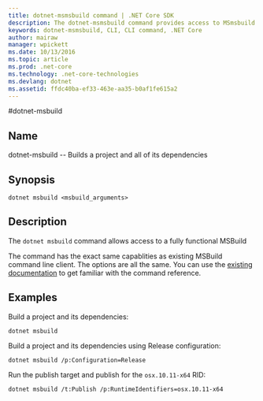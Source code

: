 ```yaml
---
title: dotnet-msmsbuild command | .NET Core SDK
description: The dotnet-msmsbuild command provides access to MSmsbuild command line
keywords: dotnet-msmsbuild, CLI, CLI command, .NET Core
author: mairaw
manager: wpickett
ms.date: 10/13/2016
ms.topic: article
ms.prod: .net-core
ms.technology: .net-core-technologies
ms.devlang: dotnet
ms.assetid: ffdc40ba-ef33-463e-aa35-b0af1fe615a2
---
```


#dotnet-msbuild

## Name 
dotnet-msbuild -- Builds a project and all of its dependencies 

## Synopsis

`dotnet msbuild <msbuild_arguments>`

## Description
The `dotnet msbuild` command allows access to a fully functional MSBuild 

The command has the exact same capablities as existing MSBuild command line client. The options are all the same. You can 
use the [existing documentation](https://msdn.microsoft.com/en-us/library/ms164311.aspx) to get familiar with the command 
reference. 

## Examples

Build a project and its dependencies:

`dotnet msbuild`

Build a project and its dependencies using Release configuration:

`dotnet msbuild /p:Configuration=Release`

Run the publish target and publish for the `osx.10.11-x64` RID:

`dotnet msbuild /t:Publish /p:RuntimeIdentifiers=osx.10.11-x64`

